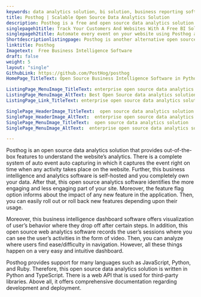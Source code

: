 ```yaml
---
keywords: data analytics solution, bi solution, business reporting software, business intelligence and analytics software, web analytics software
title: Posthog | Scalable Open Source Data Analytics Solution
description: Posthog is a free and open source data analytics solution. Deploy it on your infrastructure to examine user's insights and track conversion/retention rate.
singlepageh1title: Track Your Customers And Websites With A Free BI Solution
singlepageh2title: Automate every event on your website using Posthog analytics. This business reporting software provides insight visualizations, API for integrations, and more.
Shortdescriptionlistingpage: Posthog is another alternative open source data analytics solution. It offers automated event capturing, external integrations, conversion/retention tracking, session recording and more.
linktitle: Posthog
Imagetext:  Free Business Intelligence Software
draft: false
weight: 5
layout: "single"
GithubLink: https://github.com/PostHog/posthog
HomePage_TitleText: Open Source Business Intelligence Software in Python

ListingPage_MenuImage_TitleText: enterprise open source data analytics solution and business intelligence solution
ListingPage_MenuImage_AltText: Best Open Source data analytics solution
ListingPage_Link_TitleText: enterprise open source data analytics solution and business intelligence solution

SinglePage_HeaderImage_TitleText:  open source data analytics solution
SinglePage_HeaderImage_AltText:  enterprise open source data analytics solution and business intelligence solution
SinglePage_MenuImage_TitleText:  open source data analytics solution
SinglePage_MenuImage_AltText:  enterprise open source data analytics solution and business intelligence solution

---
```


Posthog is an open source data analytics solution that provides out-of-the-box features to understand the website’s analytics. There is a complete system of auto event auto capturing in which it captures the event right on time when any activity takes place on the website. Further, this business intelligence and analytics software is self-hosted and you completely own your data. After that, this open source analytics software identifies the more engaging and less engaging part of your site. Moreover, the feature flag option informs about the impact of any new feature in the application. Then, you can easily roll out or roll back new features depending upon their usage.

Moreover, this business intelligence dashboard software offers visualization of user’s behavior where they drop off after certain steps. In addition, this open source web analytics software records the user’s sessions where you can see the user’s activities in the form of video. Then, you can analyze where users find ease/difficulty in navigation. However, all these things happen on a very easy and intuitive dashboard.

Posthog provides support for many languages such as JavaScript, Python, and Ruby. Therefore, this open source data analytics solution is written in Python and TypeScript. There is a web API that is used for third-party libraries. Above all, it offers comprehensive documentation regarding development and deployment.

<a class="anchor" id="requirements" name="requirements" style="font-size: 12.16px;"></a>

